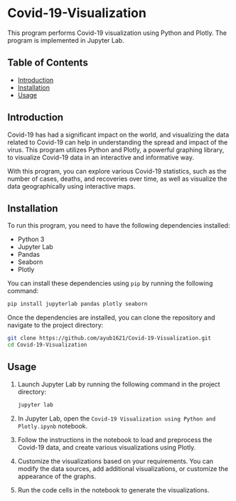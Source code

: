 # Covid-19-Visualization

This program performs Covid-19 visualization using Python and Plotly. The program is implemented in Jupyter Lab.

## Table of Contents
- [Introduction](#introduction)
- [Installation](#installation)
- [Usage](#usage)

## Introduction
Covid-19 has had a significant impact on the world, and visualizing the data related to Covid-19 can help in understanding the spread and impact of the virus. This program utilizes Python and Plotly, a powerful graphing library, to visualize Covid-19 data in an interactive and informative way.

With this program, you can explore various Covid-19 statistics, such as the number of cases, deaths, and recoveries over time, as well as visualize the data geographically using interactive maps.

## Installation
To run this program, you need to have the following dependencies installed:

- Python 3
- Jupyter Lab
- Pandas
- Seaborn
- Plotly

You can install these dependencies using `pip` by running the following command:

```bash
pip install jupyterlab pandas plotly seaborn
```

Once the dependencies are installed, you can clone the repository and navigate to the project directory:

```bash
git clone https://github.com/ayub1621/Covid-19-Visualization.git
cd Covid-19-Visualization
```

## Usage
1. Launch Jupyter Lab by running the following command in the project directory:
   ```bash
   jupyter lab
   ```

2. In Jupyter Lab, open the `Covid-19 Visualization using Python and Plotly.ipynb` notebook.

3. Follow the instructions in the notebook to load and preprocess the Covid-19 data, and create various visualizations using Plotly.

4. Customize the visualizations based on your requirements. You can modify the data sources, add additional visualizations, or customize the appearance of the graphs.

5. Run the code cells in the notebook to generate the visualizations.

